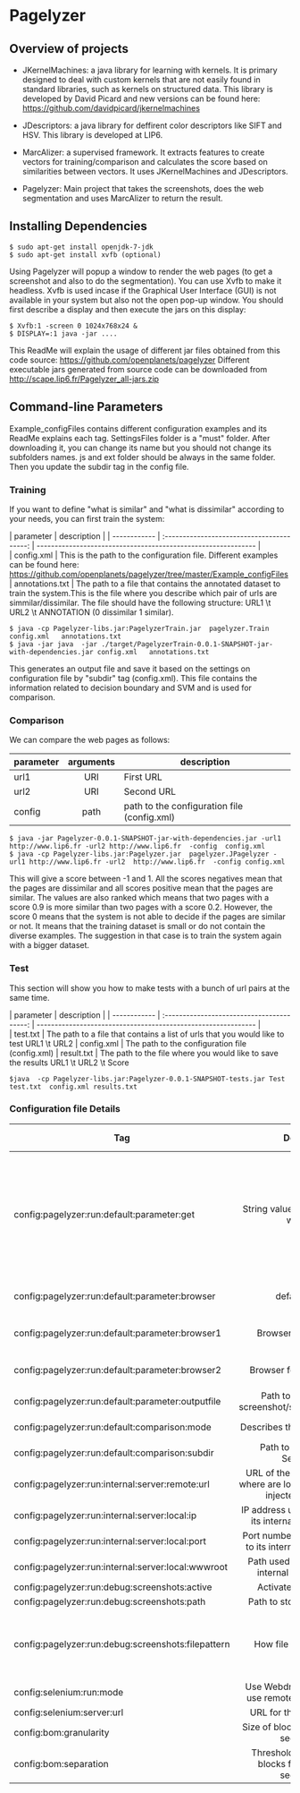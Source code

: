 Pagelyzer 
====================================================================

## Overview of projects

* JKernelMachines: a java library for learning with kernels. It is primary designed to deal with custom kernels that are not easily found in standard libraries, such as kernels on structured data. This library is developed by David Picard and new versions can be found here: https://github.com/davidpicard/jkernelmachines

* JDescriptors: a java library for deffirent color descriptors like SIFT and HSV. This library is developed at LIP6.

* MarcAlizer: a supervised framework. It extracts features to create vectors for training/comparison and calculates the score based on similarities between vectors.  It uses JKernelMachines and JDescriptors.

*  Pagelyzer: Main project that takes the screenshots, does the web segmentation and uses MarcAlizer to return the result.



## Installing Dependencies

    $ sudo apt-get install openjdk-7-jdk
    $ sudo apt-get install xvfb (optional)

Using Pagelyzer will popup a window to render the web pages (to get a screenshot and also to do the segmentation). You can use Xvfb to make it headless. Xvfb is used incase if the Graphical User Interface (GUI) is not available in your system but also not the open pop-up window.  You should first describe a display and then execute the jars on this display:

    $ Xvfb:1 -screen 0 1024x768x24 &
    $ DISPLAY=:1 java -jar ....


This ReadMe will explain the usage of different jar files obtained from this code source: https://github.com/openplanets/pagelyzer
Different executable jars generated from source code can be downloaded from http://scape.lip6.fr/Pagelyzer_all-jars.zip

## Command-line Parameters

Example_configFiles contains different configuration examples and its ReadMe explains each tag. 
SettingsFiles folder is a "must" folder. After downloading it, you can change its name but you should not change its subfolders names. js and ext folder should be always in the same folder. 
Then you update the subdir tag in the config file.


### Training

If you want to define "what is similar" and "what is dissimilar" according to your needs, you can first train the system:


| parameter 	| description 													|
| ------------ | :----------------------------------------: | ------------------------------------------------------------- |  
| config.xml | This is the path to the configuration file. Different examples can be found here: https://github.com/openplanets/pagelyzer/tree/master/Example_configFiles 
| annotations.txt | The path to a file that contains the annotated dataset to train the system.This is the file where you describe which pair of urls are simmilar/dissimilar. The file should have the following structure: URL1 \t URL2 \t ANNOTATION (0 dissimilar 1 similar).

    $ java -cp Pagelyzer-libs.jar:PagelyzerTrain.jar  pagelyzer.Train config.xml   annotations.txt
    $ java -jar java  -jar ./target/PagelyzerTrain-0.0.1-SNAPSHOT-jar-with-dependencies.jar config.xml   annotations.txt

This generates an output file and save it based on the settings on configuration file by "subdir" tag (config.xml). This file contains the information related to decision boundary and SVM and is used for comparison.


### Comparison

We can compare the web pages as follows:


| parameter 	| arguments 							  	| description 													|
| ------------ | :----------------------------------------: | ------------------------------------------------------------- |  
| url1 | URI | First URL |
| url2 | URI | Second URL |
| config | path | path to the configuration file (config.xml)	  |


    $ java -jar Pagelyzer-0.0.1-SNAPSHOT-jar-with-dependencies.jar -url1 http://www.lip6.fr -url2 http://www.lip6.fr  -config  config.xml
    $ java -cp Pagelyzer-libs.jar:Pagelyzer.jar  pagelyzer.JPagelyzer -url1 http://www.lip6.fr -url2  http://www.lip6.fr  -config config.xml

This will give a score between -1 and 1. All the scores negatives mean that the pages are dissimilar and all scores positive mean that the pages are similar. 
The values are also ranked which means that two pages with a score 0.9 is more similar than two pages with a score 0.2. However, the score 0 means that the system is 
not able to decide if the pages are similar or not. It means that the training dataset is small or do not contain the diverse examples. 
The suggestion in that case is to train the system again with a bigger dataset. 


### Test

This section will show you how to make tests with a bunch of url pairs at the same time.


| parameter 	| description 													|
| ------------ | :----------------------------------------: | ------------------------------------------------------------- |  
| test.txt | The path to a file that contains a list of urls that you would like to test URL1 \t URL2
| config.xml  | The path to the configuration file (config.xml)
| result.txt | The path to the file where you would like to save the results URL1 \t URL2 \t Score

    $java  -cp Pagelyzer-libs.jar:Pagelyzer-0.0.1-SNAPSHOT-tests.jar Test test.txt  config.xml results.txt


### Configuration file Details 

| Tag 	| Description 							  	| Possible Values 													|
| ------------ | :----------------------------------------: | ------------------------------------------------------------- |  
| config:pagelyzer:run:default:parameter:get | String value that tells the sytem what to do | score: to return score; screenshot: just to get screenshots   segmentation: just to do segmentation source: to save html code  |
| config:pagelyzer:run:default:parameter:browser | default browser | firefox; chrome; opera; |
| config:pagelyzer:run:default:parameter:browser1 | Browser for the first URL | firefox; chrome; opera;  |
| config:pagelyzer:run:default:parameter:browser2 | Browser for the second URL | firefox; chrome; opera;  |
| config:pagelyzer:run:default:parameter:outputfile |  Path to save output for screenshot/source/segmentation | -- |
| config:pagelyzer:run:default:comparison:mode | Describes the comparison mode | content; hybrid; image;  |
| config:pagelyzer:run:default:comparison:subdir | Path to ext folder in the SettingsFiles | --  |
| config:pagelyzer:run:internal:server:remote:url | URL of the remote web server where are located the javascripts injected by selenium   | --  |
| config:pagelyzer:run:internal:server:local:ip | IP address used by pagelyzer to its internal local web server   | --  |
| config:pagelyzer:run:internal:server:local:port | Port number used by pagelyzer to its internal local web server   | Default: 8016  |
| config:pagelyzer:run:internal:server:local:wwwroot | Path used by pagelyzer to its internal local web server   | Default: Current dir  |
| config:pagelyzer:run:debug:screenshots:active | Activate debuging mode   | Boolean  |
| config:pagelyzer:run:debug:screenshots:path | Path to store debugging files   | -- |
| config:pagelyzer:run:debug:screenshots:filepattern | How file should be named   | page#{n}.png becomes page1.png for url1, page2.png for url2 |
| config:selenium:run:mode | Use Webdriver class (local) or use remote instance (remote)   | local, remote |
| config:selenium:server:url | URL for the remote instance  | -- |
| config:bom:granularity | Size of blocks for the web page segmentation  | 0-10 |
| config:bom:separation | Threshold for separation of blocks for the web page segmentation  | length in pixels |
